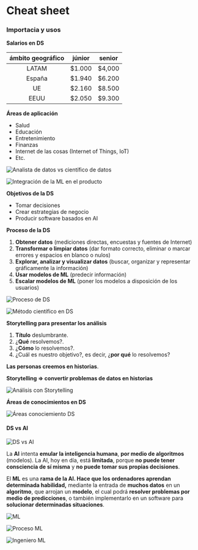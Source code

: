 # Cheat sheet

### **Importacia y usos**

**Salarios en DS**

| ámbito geográfico | júnior | senior |
| :---------------: | :----: | :----: |
|       LATAM       | $1.000 | $4,000 |
|       España      | $1.940 | $6.200 |
|         UE        | $2.160 | $8.500 |
|        EEUU       | $2.050 | $9.300 |

**Áreas de aplicación**

* Salud
* Educación
* Entretenimiento
* Finanzas
* Internet de las cosas (Internet of Things, IoT)
* Etc.

![Analista de datos vs científico de datos](https://i.imgur.com/9ooKGqm.png)

![Integración de la ML en el producto](https://i.imgur.com/FwWklLI.png)

**Objetivos de la DS**

* Tomar decisiones
* Crear estrategias de negocio
* Producir software basados en AI

**Proceso de la DS**

1. **Obtener datos** (mediciones directas, encuestas y fuentes de Internet)
2. **Transformar o limpiar datos** (dar formato correcto, eliminar o marcar errores y espacios en blanco o nulos)
3. **Explorar, analizar y visualizar datos** (buscar, organizar y representar gráficamente la información)
4. **Usar modelos de ML** (predecir información)
5. **Escalar modelos de ML** (poner los modelos a disposición de los usuarios)

![Proceso de DS](https://i.imgur.com/lEdhSHk.png)

![Método científico en DS](https://i.imgur.com/ikqpWTP.png)

**Storytelling para presentar los análisis**

1. **Título** deslumbrante.
2. ¿**Qué** resolvemos?.
3. ¿**Cómo** lo resolvemos?.
4. ¿Cuál es nuestro objetivo?, es decir, ¿**por qué** lo resolvemos?

**Las personas creemos en historias**.

**Storytelling => convertir problemas de datos en historias**

![Análisis con Storytelling](https://i.imgur.com/1MwX8Ur.jpg)

**Áreas de conocimientos en DS**

![Áreas conociemiento DS](https://i.imgur.com/OiGRrLY.png)

#### DS vs AI

![DS vs AI](https://i.imgur.com/4bIC90T.png)

La **AI** intenta **emular la inteligencia humana**, **por medio de algoritmos** (modelos). La AI, hoy en día, está **limitada**, porque **no puede tener consciencia de sí misma** y **no puede tomar sus propias decisiones**.

El **ML** es una **rama de la AI. Hace que los ordenadores aprendan determinada habilidad,** mediante la entrada de **muchos datos** en un **algoritmo**, que arrojan un **modelo**, el cual podrá **resolver problemas por medio de predicciones**, o también implementarlo en un software para **solucionar determinadas situaciones**.

![ML](https://i.imgur.com/KhgI5nF.png)

![Proceso ML](https://i.imgur.com/afrHvyY.png)

![Ingeniero ML](https://i.imgur.com/6IGjLeu.png)
